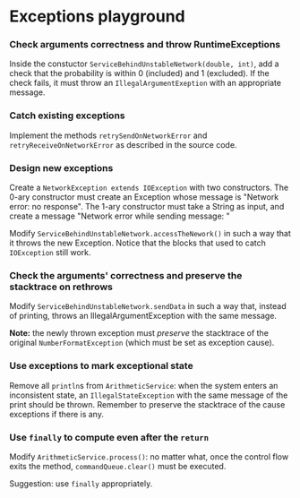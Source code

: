 # Exceptions playground

### Check arguments correctness and throw RuntimeExceptions

Inside the constuctor `ServiceBehindUnstableNetwork(double, int)`,
add a check that the probability is within 0 (included) and 1 (excluded).
If the check fails, it must throw an `IllegalArgumentExeption` with an appropriate message.

### Catch existing exceptions

Implement the methods `retrySendOnNetworkError` and `retryReceiveOnNetworkError` as described in the source code.

### Design new exceptions

Create a `NetworkException extends IOException` with two constructors.
The 0-ary constructor must create an Exception whose message is "Network error: no response".
The 1-ary constructor must take a String as input, and create a message "Network error while sending message: <message>"

Modify `ServiceBehindUnstableNetwork.accessTheNework()`
in such a way that it throws the new Exception.
Notice that the blocks that used to catch `IOException` still work.

### Check the arguments' correctness and preserve the stacktrace on rethrows

Modify `ServiceBehindUnstableNetwork.sendData` in such a way that,
instead of printing, throws an IllegalArgumentException with the same message.

**Note:** the newly thrown exception must *preserve* the stacktrace of the original
`NumberFormatException` (which must be set as exception cause).

### Use exceptions to mark exceptional state

Remove all `println`s from `ArithmeticService`: when the system enters an inconsistent state,
an `IllegalStateException` with the same message of the print should be thrown.
Remember to preserve the stacktrace of the cause exceptions if there is any.

### Use `finally` to compute even after the `return`

Modify `ArithmeticService.process()`:
no matter what, once the control flow exits the method,
`commandQueue.clear()` must be executed.

Suggestion: use `finally` appropriately.

